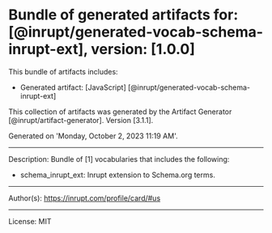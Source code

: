 # Bundle of generated artifacts for: [@inrupt/generated-vocab-schema-inrupt-ext], version: [1.0.0]

This bundle of artifacts includes:
  - Generated artifact: [JavaScript] [@inrupt/generated-vocab-schema-inrupt-ext]

This collection of artifacts was generated by the Artifact Generator [@inrupt/artifact-generator].
Version [3.1.1].

Generated on 'Monday, October 2, 2023 11:19 AM'.

---

Description: Bundle of [1] vocabularies that includes the following:

 - schema_inrupt_ext: Inrupt extension to Schema.org terms.

---

Author(s): https://inrupt.com/profile/card/#us

---

License: MIT
